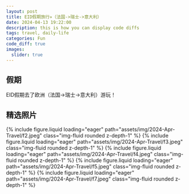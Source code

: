```yaml
---
layout: post
title: EID假期旅行✈️（法国->瑞士->意大利）
date: 2024-04-13 19:22:00
description: this is how you can display code diffs
tags: travel, daily-life
categories: Fun
code_diff: true
images:
  slider: true
---
```


## 假期

EID假期去了欧洲（法国->瑞士->意大利）游玩！


## 精选照片

<swiper-container keyboard="true" navigation="true" pagination="true" pagination-clickable="true" pagination-dynamic-bullets="true" rewind="true">
  <swiper-slide>{% include figure.liquid loading="eager" path="assets/img/2024-Apr-Travel/f2.jpeg" class="img-fluid rounded z-depth-1" %}</swiper-slide>
  <swiper-slide>{% include figure.liquid loading="eager" path="assets/img/2024-Apr-Travel/f3.jpeg" class="img-fluid rounded z-depth-1" %}</swiper-slide>
  <swiper-slide>{% include figure.liquid loading="eager" path="assets/img/2024-Apr-Travel/f4.jpeg" class="img-fluid rounded z-depth-1" %}</swiper-slide>
  <swiper-slide>{% include figure.liquid loading="eager" path="assets/img/2024-Apr-Travel/f5.jpeg" class="img-fluid rounded z-depth-1" %}</swiper-slide>
  <swiper-slide>{% include figure.liquid loading="eager" path="assets/img/2024-Apr-Travel/f7.jpeg" class="img-fluid rounded z-depth-1" %}</swiper-slide>
</swiper-container>

